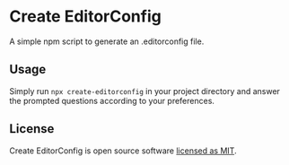 # Create EditorConfig

A simple npm script to generate an .editorconfig file.

## Usage

Simply run `npx create-editorconfig` in your project directory and answer
the prompted questions according to your preferences.

## License

Create EditorConfig is open source software [licensed as MIT](https://github.com/facebook/create-react-app/blob/main/LICENSE).
